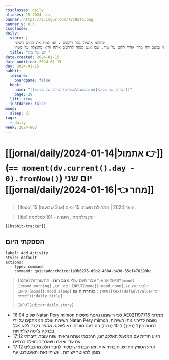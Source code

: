 ```yaml
---
cssclasses: daily
aliases: 15 ינואר 2024
banner: https://i.imgur.com/TVcNaT5.png
banner_y: 0.5
cssclasse: 
daily:
  story: |-
    שיחקנו אתמול בבר דיקסיט . ואז למדו את החוש השישי
    קמתי במצב רוח מוזר אחרי חלום על שיר, שבו אנע מנסה להרטיב אותה והיא מתנצלת על משהו
  title: "יום של בית "
date-created: 2024-01-15
date-modified: 2024-01-15
day: 2024-01-15
habbit:
  leisure:
    boardgame: false
  book:
    name: "[[משאבים/ספרים/הפרדס של עקיבא.md|הפרדס של עקיבא]]"
    page: 29
  lift: true
  justdance: false
mood:
  sleep: 😑
tags:
  - daily
week: 2024-W03
---
```


# [[jornal/daily/2024-01-14|אתמול 👉]] (**`== moment(dv.current().day - 0).fromNow()`**) יום שני [[jornal/daily/2024-01-16|👈 מחר]]

> [!todo]  15 ינואר 2024 | מתחילת השנה: 15 ימים (או 3 שבועות).

> [!tip]  יומן מלחמה , היום ה - 101 למלחמה

```meta-bind-embed
[[habbit-tracker]]
```

## הספקתי היום

```meta-bind-button
label: Add Activity
style: default
actions: 
  - type: command
    command: quickadd:choice:1a3b6275-d9b2-4604-b43d-55cf470298bc

```


> [!cite] אז איך עבר היום שלי
> **מצב רוח** :  התעוררות `INPUT[mood][:mood.morning]` , צהריים : `INPUT[mood][:mood.noon]`,  לפני השינה :  `INPUT[mood][:mood.sleep]`
> **כותרת היום** : `INPUT[text(defaultValue("יום שגרתי")):daily.title]`
> ```meta-bind
> INPUT[editor:daily.story]
> ```

- 16:04 שלום Natan Pery mimon לפי רישומנו נאסף  משלוח AE021197716  ממרכז השירות  עולם הממתקים על ידי Natan Pery mimon .נשמח לדירוג נותן השירות בחנות בין 1 (נמוך) ל 10 (גבוה) בהודעה חוזרת. *נא לשלוח מספר בלבד ללא מלל* .בברכה צ'יטה שליחויות
- 17:12 הגיע הידית עם המנעול האלקטרוני, הרכבתי אותה וראיתי שזה עובד. דיברתי עם עדי ואמרנו שארכיב בווילה בנתיים
- 17:12 הגיע הסוויץ החדש. חיברתי אותו ואז הבנתי שיכולתי לחבר חלק מהכבלים מזמן לראוטר ישירות . עשיתי זאת והאינטרנט עף
